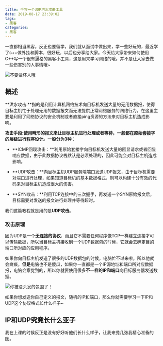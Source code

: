 ```yaml
---
title: 手写一个UDP洪水攻击工具
date: 2019-08-17 23:39:02
tags:
- 黑客
categories:
- 黑客
---
```


一直都相当黑客，反正也要留学，我们就从面试中做出来，学一些好玩的，最近学了c++做外挂和脚本，很好玩，以后也分享给大家。今天给大家带来如何使用C++写一个很有逼格的黑客小工具，这是用来学习网络的哦，并不是让大家去做一些伤害别的人事情哦~

![不要做坏人哦][0]

## 概述

**洪水攻击:**指的是利用计算机网络技术向目标机发送大量的无用数据报，使得目标主机忙于处理无用的数据报文而无法提供正常网络服务的网络行为。在这里主要是利用了网络协议的安全机制或者直接ping资源的方法来对目标主机造成影响。

**攻击手段:**使用畸形的报文来让目标主机进行处理或者等待，一般都在原始套接字的层级进行程序设计。一般分为**3种**：

+ **ICMP回现攻击：**利用原始套接字向目标机发送大量的回显请求或者回显响应数据，由于此数据协议栈默认是必须处理的，因此可能会对目标主机造成影响。

+ **UDP攻击：**向目标主机UDP服务端端口发送UDP报文，由于目标机需要对端口进行处理，如果知道目标机的基本数据格式，则可以构建十分有效的代码来对目标主机造成很大的伤害。

+ **SYN攻击：**利用TCP连接中的三次握手，再发送一个SYN原始报文后，目标需要对发送的报文进行处理并等待超时。

我们这篇教程就是用的是**UDP攻击**。

### 攻击原理

因为UDP是一个**无连接的协议**，而且它不需要任何程序像TCP一样建立连接才可以传输数据，所以当目标主机接收到一个UDP数据包的时候，它就会去确定目的端口所对应的应用程序。

如果你向目标主机发送了很多的UDP数据包的时候，电脑忙不过来啦，所以他就会瘫痪。**但是**电脑也不是傻瓜，如果你一直都是一个IP源地址和端口所对应数据报，电脑会察觉到的，所以你就要使用很多**不一样的IP和端口**向目标服务器发送数据。

![你被没头发的包围了！][1]

如果你想发送你自己定义的报文，随机的IP和端口，那么你就需要学习一下IP和UDP这个协议格式长什么样子~

## IP和UDP究竟长什么亚子

我在上课的时候反正是没有好好听他们长什么样子，让我来抛几张我精心准备的图。





[0]: https://qiniuyun.ningdali.com/190817udp.png
[1]: https://qiniuyun.ningdali.com/190817udp1.png
[2]: https://qiniuyun.ningdali.com/190817udp2.png
[3]: https://qiniuyun.ningdali.com/190817udp3.png